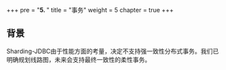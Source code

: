 +++
pre = "<b>5. </b>"
title = "事务"
weight = 5
chapter = true
+++

## 背景

Sharding-JDBC由于性能方面的考量，决定不支持强一致性分布式事务。我们已明确规划线路图，未来会支持最终一致性的柔性事务。
